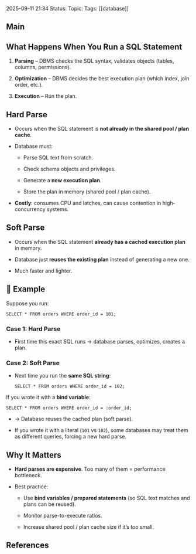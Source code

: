 2025-09-11 21:34
Status: 
Topic: 
Tags: [[database]]
## Main

## What Happens When You Run a SQL Statement

1. **Parsing** – DBMS checks the SQL syntax, validates objects (tables, columns, permissions).
    
2. **Optimization** – DBMS decides the best execution plan (which index, join order, etc.).
    
3. **Execution** – Run the plan.

## Hard Parse

- Occurs when the SQL statement is **not already in the shared pool / plan cache**.
    
- Database must:
    
    - Parse SQL text from scratch.
        
    - Check schema objects and privileges.
        
    - Generate a **new execution plan**.
        
    - Store the plan in memory (shared pool / plan cache).
        
- **Costly**: consumes CPU and latches, can cause contention in high-concurrency systems.


## Soft Parse

- Occurs when the SQL statement **already has a cached execution plan** in memory.
    
- Database just **reuses the existing plan** instead of generating a new one.
    
- Much faster and lighter.


## 🔹 Example

Suppose you run:

`SELECT * FROM orders WHERE order_id = 101;`

### Case 1: Hard Parse

- First time this exact SQL runs → database parses, optimizes, creates a plan.

### Case 2: Soft Parse

- Next time you run the **same SQL string**:
    
    `SELECT * FROM orders WHERE order_id = 102;`


If you wrote it with a **bind variable**:

`SELECT * FROM orders WHERE order_id = :order_id;`


- → Database reuses the cached plan (soft parse).
    
- If you wrote it with a literal (`101` vs `102`), some databases may treat them as different queries, forcing a new hard parse.

## Why It Matters

- **Hard parses are expensive**. Too many of them = performance bottleneck.
    
- Best practice:
    
    - Use **bind variables / prepared statements** (so SQL text matches and plans can be reused).
        
    - Monitor parse-to-execute ratios.
        
    - Increase shared pool / plan cache size if it’s too small.


## References